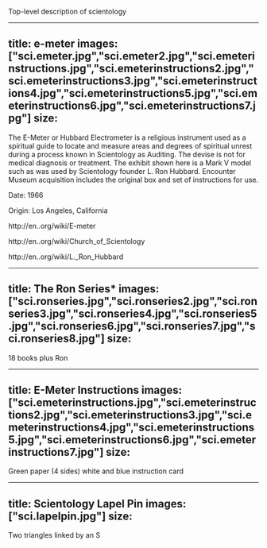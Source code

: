 Top-level description of scientology

---
title: e-meter
images: ["sci.emeter.jpg","sci.emeter2.jpg","sci.emeterinstructions.jpg","sci.emeterinstructions2.jpg","sci.emeterinstructions3.jpg","sci.emeterinstructions4.jpg","sci.emeterinstructions5.jpg","sci.emeterinstructions6.jpg","sci.emeterinstructions7.jpg"]
size:
---
The E-Meter or Hubbard Electrometer is a religious instrument used as a spiritual guide to locate and measure areas and degrees of spiritual unrest during a process known in Scientology as Auditing. The devise is not for medical diagnosis or treatment. The exhibit shown here is a Mark V model such as was used by Scientology founder L. Ron Hubbard. Encounter Museum acquisition includes the original box and set of instructions for use.

Date: 1966

Origin: Los Angeles, California

http://en..org/wiki/E-meter

http://en..org/wiki/Church_of_Scientology

http://en..org/wiki/L._Ron_Hubbard


---
title: The Ron Series*
images: ["sci.ronseries.jpg","sci.ronseries2.jpg","sci.ronseries3.jpg","sci.ronseries4.jpg","sci.ronseries5.jpg","sci.ronseries6.jpg","sci.ronseries7.jpg","sci.ronseries8.jpg"]
size:
---
18 books plus Ron


---
title: E-Meter Instructions
images: ["sci.emeterinstructions.jpg","sci.emeterinstructions2.jpg","sci.emeterinstructions3.jpg","sci.emeterinstructions4.jpg","sci.emeterinstructions5.jpg","sci.emeterinstructions6.jpg","sci.emeterinstructions7.jpg"]
size:
---
Green paper (4 sides) white and blue instruction card


---
title: Scientology Lapel Pin
images: ["sci.lapelpin.jpg"]
size:
---
Two triangles linked by an S


